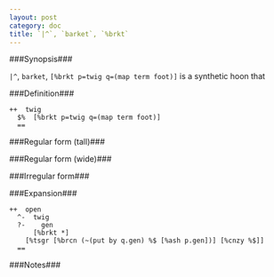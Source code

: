 ```yaml
---
layout: post
category: doc
title: `|^`, `barket`, `%brkt`
---
```


###Synopsis###

`|^`, `barket`, `[%brkt p=twig q=(map term foot)]` is a synthetic 
hoon that 

###Definition###

    ++  twig  
      $%  [%brkt p=twig q=(map term foot)]
      ==

###Regular form (tall)###

###Regular form (wide)###

###Irregular form###

###Expansion###
    
    ++  open
      ^-  twig
      ?-    gen
          [%brkt *]
        [%tsgr [%brcn (~(put by q.gen) %$ [%ash p.gen])] [%cnzy %$]]
      ==

###Notes###

